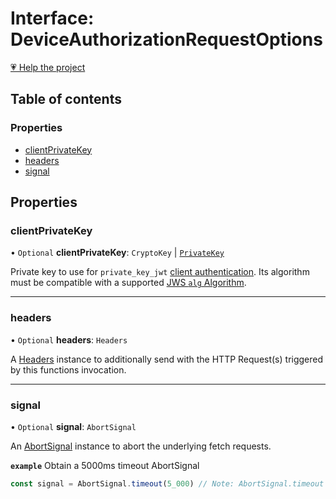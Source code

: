 # Interface: DeviceAuthorizationRequestOptions

[💗 Help the project](https://github.com/sponsors/panva)

## Table of contents

### Properties

- [clientPrivateKey](DeviceAuthorizationRequestOptions.md#clientprivatekey)
- [headers](DeviceAuthorizationRequestOptions.md#headers)
- [signal](DeviceAuthorizationRequestOptions.md#signal)

## Properties

### clientPrivateKey

• `Optional` **clientPrivateKey**: `CryptoKey` \| [`PrivateKey`](PrivateKey.md)

Private key to use for `private_key_jwt`
[client authentication](../types/ClientAuthenticationMethod.md).
Its algorithm must be compatible with a supported
[JWS `alg` Algorithm](../types/JWSAlgorithm.md).

___

### headers

• `Optional` **headers**: `Headers`

A [Headers](https://developer.mozilla.org/en-US/docs/Web/API/Headers)
instance to additionally send with the HTTP Request(s) triggered by this
functions invocation.

___

### signal

• `Optional` **signal**: `AbortSignal`

An [AbortSignal](https://developer.mozilla.org/en-US/docs/Web/API/AbortSignal)
instance to abort the underlying fetch requests.

**`example`** Obtain a 5000ms timeout AbortSignal
```js
const signal = AbortSignal.timeout(5_000) // Note: AbortSignal.timeout may not yet be available in all runtimes.
```
